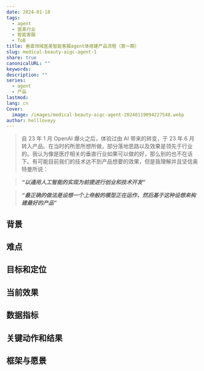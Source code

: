 ```yaml
---
date: 2024-01-18
tags:
  - agent
  - 医美行业
  - 智能客服
  - ToB
title: 垂直领域医美智能客服agent体搭建产品流程（第一期）
slug: medical-beauty-aigc-agent-1
share: true
canonicalURL: ""
keywords: 
description: ""
series:
  - agent
  - 产品
lastmod: 
lang: cn
Cover:
  image: /images/medical-beauty-aigc-agent-20240119094227548.webp
author: hellloveyy
---
```



> 自 23 年 1 月 OpenAI 爆火之后，体验过由 AI 带来的转变，于 23 年 6 月转入产品。在当时的所思所想所做，部分落地思路以及效果是领先于行业的。我认为像是医疗相关的垂直行业如果可以做的好，那么别的也不在话下。有可能目前我们的技术达不到产品想要的效果，但是我理解并且坚信奥特曼所说：

>  ***“以通用人工智能的实现为前提进行创业和技术开发”***

>  ***“最正确的做法是设想一个上帝般的模型正在运作，然后基于这种设想来构建最好的产品”***

## 背景

## 难点

## 目标和定位

## 当前效果

## 数据指标

## 关键动作和结果

## 框架与愿景